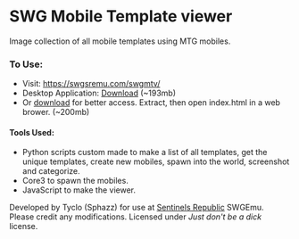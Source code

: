 # SWG Mobile Template viewer

Image collection of all mobile templates using MTG mobiles.

### To Use:
- Visit: https://swgsremu.com/swgmtv/
- Desktop Application: [Download](https://mega.nz/#!3bJkVKgB!EJPZJBAw_QLozdBRJr3ZvWIVNAWkYwUnTBrVbPDKmxg) (~193mb)
- Or [download](https://github.com/Sphazz/swgmtv/archive/master.zip) for better access. Extract, then open index.html in a web brower. (~200mb)

#### Tools Used:
- Python scripts custom made to make a list of all templates, get the unique templates, create new mobiles, spawn into the world, screenshot and categorize.
- Core3 to spawn the mobiles.
- JavaScript to make the viewer.

Developed by Tyclo (Sphazz) for use at [Sentinels Republic](https://swgsremu.com/) SWGEmu. Please credit any modifications. Licensed under *Just don't be a dick* license.
